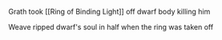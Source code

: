 Grath took [[Ring of Binding Light]] off dwarf body killing him

Weave ripped dwarf's soul in half when the ring was taken off